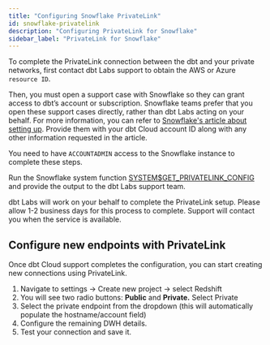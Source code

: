 ```yaml
---
title: "Configuring Snowflake PrivateLink"
id: snowflake-privatelink
description: "Configuring PrivateLink for Snowflake"
sidebar_label: "PrivateLink for Snowflake"
---
```



To complete the PrivateLink connection between the dbt and your private networks, first contact dbt Labs support to obtain the AWS or Azure `resource ID`. 

Then, you must open a support case with Snowflake so they can grant access to dbt’s account or subscription. Snowflake teams prefer that you open these support cases directly, rather than dbt Labs acting on your behalf. For more information, you can refer to [Snowflake's article about setting up](https://community.snowflake.com/s/article/HowtosetupPrivatelinktoSnowflakefromCloudServiceVendors). Provide them with your dbt Cloud account ID along with any other information requested in the article. 

You need to have `ACCOUNTADMIN` access to the Snowflake instance to complete these steps.

<Lightbox src="/img/docs/dbt-cloud/snowflakeprivatelink1.png" title="Open snowflake case"/>

Run the Snowflake system function [SYSTEM$GET_PRIVATELINK_CONFIG](https://docs.snowflake.com/en/sql-reference/functions/system_get_privatelink_config.html) and provide the output to the dbt Labs support team. 

dbt Labs will work on your behalf to complete the PrivateLink setup. Please allow 1-2 business days for this process to complete. Support will contact you when the service is available. 

## Configure new endpoints with PrivateLink

Once dbt Cloud support completes the configuration, you can start creating new connections using PrivateLink. 

1. Navigate to settings → Create new project → select Redshift
2. You will see two radio buttons: **Public** and **Private.** Select Private 
3. Select the private endpoint from the dropdown (this will automatically populate the hostname/account field)
4. Configure the remaining DWH details.
5. Test your connection and save it.
